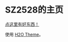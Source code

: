 # SZ2528的主页

[点这里有好东西！](https://ooooooooooooooooooooooo.ooo/ooooοооoοᴏοoοᴏοoοᴏooοᴏoᴏoᴏооoоᴏᴏoоᴏᴏοоᴏᴏοоᴏᴏοоᴏᴏοоᴏᴏοоᴏᴏοоᴏᴏοоᴏᴏοоᴏᴏοоᴏᴏοоᴏᴏοоᴏᴏοоᴏᴏοоᴏᴏοоᴏᴏοоᴏᴏοоᴏᴏοоᴏᴏοоᴏᴏοоᴏᴏοоᴏᴏοоᴏᴏοоᴏᴏοоᴏᴏoоᴏоοоᴏᴏοоᴏᴏοоᴏᴏoоᴏᴏοоᴏᴏοоᴏᴏοоᴏᴏοоᴏᴏᴏoᴏооᴏᴏᴏᴏοooоᴏᴏоᴏοooоᴏᴏоοоᴏᴏᴏoᴏооᴏᴏᴏᴏоoοоᴏοoоoᴏᴏᴏoᴏооᴏᴏᴏοоᴏᴏᴏoᴏооᴏᴏᴏᴏоoοоᴏοoоoᴏᴏᴏoᴏооᴏᴏᴏοоᴏᴏᴏoᴏооᴏᴏᴏᴏоoοоᴏοoоoᴏᴏοоᴏᴏοоᴏᴏᴏoᴏооᴏᴏᴏᴏоoοоᴏοoоoᴏᴏοоᴏᴏᴏоoοоᴏοoоoᴏᴏοоᴏᴏᴏоoοоᴏοoоoᴏᴏᴏοooоᴏᴏоᴏοooоᴏᴏоοоᴏᴏᴏοooоᴏᴏоᴏоoοоᴏοoоoᴏᴏᴏоoοоᴏοoоoᴏᴏοоᴏᴏᴏοooоᴏᴏоᴏоoοоᴏοoоoᴏᴏᴏоoοоᴏοoоoᴏᴏᴏoᴏооᴏᴏᴏᴏοooоᴏᴏоοоᴏᴏᴏοooоᴏᴏоοоᴏᴏᴏоoοоᴏοoоoᴏᴏοоᴏᴏᴏοooоᴏᴏоοоᴏᴏᴏоoοоᴏοoоoᴏᴏοоᴏᴏᴏоoοоᴏοoоoᴏᴏοоᴏᴏᴏοooоᴏᴏоᴏоoοоᴏοoоoᴏᴏᴏοooоᴏᴏоᴏoᴏооᴏᴏᴏᴏоoοоᴏοoоoᴏᴏᴏoᴏооᴏᴏᴏοоᴏᴏᴏoᴏооᴏᴏᴏᴏоoοоᴏοoоoᴏᴏᴏoᴏооᴏᴏᴏᴏοooоᴏᴏоοоᴏᴏᴏοooоᴏᴏоᴏоoοоᴏοoоoᴏᴏᴏоoοоᴏοoоoᴏᴏᴏoᴏооᴏᴏᴏᴏοooоᴏᴏоᴏоoοоᴏοoоoᴏᴏᴏoᴏооᴏᴏᴏᴏoᴏооᴏᴏᴏοоᴏᴏᴏоoοоᴏοoоoᴏᴏοоᴏᴏᴏoᴏооᴏᴏᴏᴏоoοоᴏοoоoᴏᴏᴏoᴏооᴏᴏᴏᴏоoοоᴏοoоoᴏᴏᴏoᴏооᴏᴏᴏᴏοooоᴏᴏоᴏоoοоᴏοoоoᴏᴏᴏοooоᴏᴏоοоᴏᴏᴏоoοоᴏοoоoᴏᴏοоᴏᴏᴏοooоᴏᴏоᴏoᴏооᴏᴏᴏᴏоoοоᴏοoоoᴏᴏοоᴏᴏᴏоoοоᴏοoоoᴏᴏᴏoᴏооᴏᴏᴏᴏοooоᴏᴏоοоᴏᴏᴏoᴏооᴏᴏᴏ)

使用 [H2O Theme](https://github.com/kaeyleo/jekyll-theme-H2O)。